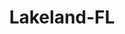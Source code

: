 ---
title: Lakeland-FL
slug: lakeland-fl
f_state:
- cms/state/florida.md
f_locations:
- cms/payday-loan/aaa-cash-fast-681.md
- cms/payday-loan/aaa-cash-fast-683.md
- cms/payday-loan/advance-america-1433.md
- cms/payday-loan/advance-america-1481.md
- cms/payday-loan/advance-america-1482.md
- cms/payday-loan/advance-america-1483.md
- cms/payday-loan/advance-america-1484.md
- cms/payday-loan/advance-america-1485.md
- cms/payday-loan/advance-america-1486.md
- cms/payday-loan/akc-check-cashing-3621.md
- cms/payday-loan/akc-communications-3622.md
- cms/payday-loan/all-kinds-cashed-3762.md
- cms/payday-loan/all-kinds-cashed-3763.md
- cms/payday-loan/amscot-4476.md
- cms/payday-loan/amscot-4513.md
- cms/payday-loan/amscot-4514.md
- cms/payday-loan/amscot-4515.md
- cms/payday-loan/amscot-4548.md
- cms/payday-loan/amscot-4567.md
- cms/payday-loan/b-w-d-check-cashing-5090.md
- cms/payday-loan/b-w-d-check-cashing-5091.md
- cms/payday-loan/check-go-9726.md
- cms/payday-loan/check-advance-service-10432.md
- cms/payday-loan/first-america-cash-advance-18160.md
- cms/payday-loan/first-america-cash-advance-18174.md
- cms/payday-loan/first-america-cash-advance-18175.md
- cms/payday-loan/florida-state-discount-insurance-18773.md
- cms/payday-loan/mister-quick-loan-20995.md
- cms/payday-loan/mr-check-casher-22097.md
- cms/payday-loan/mr-quick-loan-22384.md
- cms/payday-loan/pay-day-now-23565.md
- cms/payday-loan/pay-day-now-23566.md
- cms/payday-loan/reynolds-road-baptist-church-25999.md
- cms/payday-loan/s-w-check-cashing-26147.md
updated-on: '2024-05-30T13:41:28.615Z'
created-on: '2024-05-30T13:41:28.615Z'
published-on: '2024-05-30T13:54:32.469Z'
f_city: Lakeland
layout: '[city].html'
tags: city
---